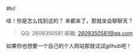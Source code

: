 #hi!

哇！你是怎么找到这的？
来都来了，那就坐会聊聊天？
>QQ: 2609350581
>邮箱: 2609350581@qq.com

如果你也想要一个自己的个人网站那就试试github吧！
